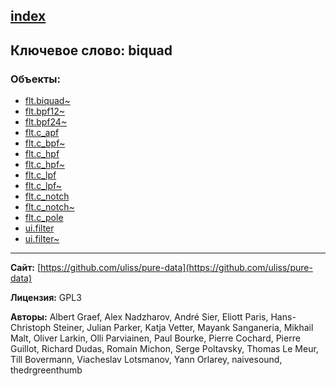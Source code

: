 [index](../index.html)
---

## Ключевое слово: biquad

### Объекты:
* [flt.biquad~](../flt.biquad~.html)
* [flt.bpf12~](../flt.bpf12~.html)
* [flt.bpf24~](../flt.bpf24~.html)
* [flt.c_apf](../flt.c_apf.html)
* [flt.c_bpf~](../flt.c_bpf~.html)
* [flt.c_hpf](../flt.c_hpf.html)
* [flt.c_hpf~](../flt.c_hpf~.html)
* [flt.c_lpf](../flt.c_lpf.html)
* [flt.c_lpf~](../flt.c_lpf~.html)
* [flt.c_notch](../flt.c_notch.html)
* [flt.c_notch~](../flt.c_notch~.html)
* [flt.c_pole](../flt.c_pole.html)
* [ui.filter](../ui.filter.html)
* [ui.filter~](../ui.filter~.html)

---
**Сайт:** [https://github.com/uliss/pure-data](https://github.com/uliss/pure-data)

**Лицензия:** GPL3

**Авторы:** Albert Graef, Alex Nadzharov, André Sier, Eliott Paris, Hans-Christoph Steiner, Julian Parker, Katja Vetter, Mayank Sanganeria, Mikhail Malt, Oliver Larkin, Olli Parviainen, Paul Bourke, Pierre Cochard, Pierre Guillot, Richard Dudas, Romain Michon, Serge Poltavsky, Thomas Le Meur, Till Bovermann, Viacheslav Lotsmanov, Yann Orlarey, naivesound, thedrgreenthumb

